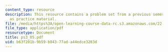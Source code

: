 ```yaml
---
content_type: resource
description: This resource contains a problem set from a previous semester, provided
  as practice material.
file: /media/https%3A/open-learning-course-data-rc.s3.amazonaws.com/22-611j-introduction-to-plasma-physics-i-fall-2006/b63f201b9b59b84377ada44edce3283d_ps3_05.pdf
file_type: application/pdf
resourcetype: Document
title: ps3_05.pdf
uid: b63f201b-9b59-b843-77ad-a44edce3283d
---
```

